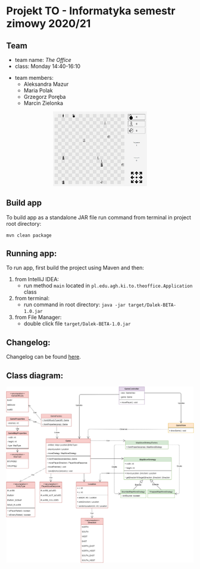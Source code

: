 # Projekt TO - Informatyka semestr zimowy 2020/21

## Team

- team name: *The Office*
- class: Monday 14:40-16:10

+ team members:
    - Aleksandra Mazur
    - Maria Polak
    - Grzegorz Poręba
    - Marcin Zielonka

<p align="center">

<img src="res/presentation.gif" alt="" data-canonical-src="res/presentation.gif" width="50%" height="50%" />

</p>

## Build app

To build app as a standalone JAR file run command from terminal in project root directory:

```text
mvn clean package
```

## Running app:

To run app, first build the project using Maven and then:

1. from IntelliJ IDEA:
    - run method `main` located in `pl.edu.agh.ki.to.theoffice.Application` class
2. from terminal:
    - run command in root directory: `java -jar target/Dalek-BETA-1.0.jar`
3. from File Manager:
    - double click file `target/Dalek-BETA-1.0.jar`

## Changelog:

Changelog can be found [here](https://docs.google.com/document/d/1rmfYHm8JFct24NW3hj8J_BrBJKJ0DGZ0rRZJjOyJvv0/edit?usp=sharing ).


## Class diagram:

![Alt text](res/ClassDiagram.png?raw=true)

    
    
    
